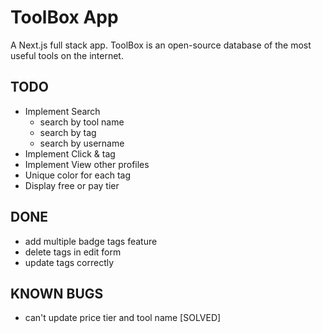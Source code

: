 # ToolBox App
A Next.js full stack app. ToolBox is an open-source database of the most useful tools on the internet.

## TODO
- Implement Search
  - search by tool name
  - search by tag
  - search by username
- Implement Click & tag
- Implement View other profiles
- Unique color for each tag
- Display free or pay tier

## DONE
- add multiple badge tags feature
- delete tags in edit form
- update tags correctly
  
## KNOWN BUGS
- can't update price tier and tool name [SOLVED]